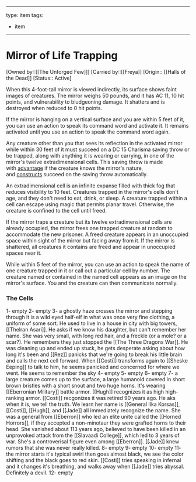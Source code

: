 

---
type: item
tags:
- item
---

# Mirror of Life Trapping

[Owned by::[[The Unforged Few]]]
[Carried by::[[Freya]]
[Origin:: [[Halls of the Dead]]
[Status:: Active]

When this 4-foot-tall mirror is viewed indirectly, its surface shows faint images of creatures. The mirror weighs 50 pounds, and it has AC 11, 10 hit points, and vulnerability to bludgeoning damage. It shatters and is destroyed when reduced to 0 hit points.  
  
If the mirror is hanging on a vertical surface and you are within 5 feet of it, you can use an action to speak its command word and activate it. It remains activated until you use an action to speak the command word again.  
  
Any creature other than you that sees its reflection in the activated mirror while within 30 feet of it must succeed on a DC 15 Charisma saving throw or be trapped, along with anything it is wearing or carrying, in one of the mirror's twelve extradimensional cells. This saving throw is made with [advantage](https://roll20.net/compendium/dnd5e/Rules:Ability%20Scores?expansion=0#toc_2) if the creature knows the mirror's nature, and [constructs](https://roll20.net/compendium/dnd5e/CategoryIndex:Monsters?expansion=0#toc_3) succeed on the saving throw automatically.  
  
An extradimensional cell is an infinite expanse filled with thick fog that reduces visibility to 10 feet. Creatures trapped in the mirror's cells don't age, and they don't need to eat, drink, or sleep. A creature trapped within a cell can escape using magic that permits planar travel. Otherwise, the creature is confined to the cell until freed.  
  
If the mirror traps a creature but its twelve extradimensional cells are already occupied, the mirror frees one trapped creature at random to accommodate the new prisoner. A freed creature appears in an unoccupied space within sight of the mirror but facing away from it. If the mirror is shattered, all creatures it contains are freed and appear in unoccupied spaces near it.  
  
While within 5 feet of the mirror, you can use an action to speak the name of one creature trapped in it or call out a particular cell by number. The creature named or contained in the named cell appears as an image on the mirror's surface. You and the creature can then communicate normally.

### The Cells

1- empty
2- empty
3- a ghostly haze crosses the mirror and stepping through it is a wild eyed half-elf in what was once very fine clothing, a uniform of some sort. He used to live in a house in city with big towers, [[Thelran Asari]]. He asks if we know his daughter, but can't remember her name. She was very small, with long red hair, and a freckle (or a mole? or a scar?). He remembers they just stopped the [[The Three Dragons War]]. He was cleaning up and ended up stuck, he gets desperate asking about how long it's been and [[Rez]] panicks that we're going to break his little brain and calls the next cell forward. When [[Costi]] transforms again to [[Sheske Eeping]] to talk to him, he seems panicked and concerned for where we went. He seems to remember the sky
4- empty
5- empty
6- empty
7- a large creature comes up to the surface, a large humanoid covered in short brown bristles with a short snout and two huge horns. It's wearing [[Eberronian Military]] battle armor. [[Hugh]] recognizes it as high high-ranking armor. [[Costi]] recgonizes it was retired 90 years ago. He aks when it is, we tell the truth. We learn her name is [[General Ilka Korsas]], [[Costi]], [[Hugh]], and [[Jade]] all immediately recognize the name. She was a general from [[Eberron]] who led an elite unite called the [[Horned Horrors]], if they accepted a non-minotaur they were grafted horns to their head. She vanished about 113 years ago, believed to have been killed in an unprovoked attack from the [[Slavaadi College]], which led to 3 years of war. She's a controverisal figure even among [[Eberron]]. [[Jade]] knew rumors that she was never really killed. 
8- empty
9- empty
10- empty 
11- the mirror starts it's typical swirl then goes almost black, we see the color shifting and the black goes to red skin. [[Costi]] tries speaking in infernal and it changes it's breathing, and walks away when [[Jade]] tries abyssal. Definitely a devil.
12- empty